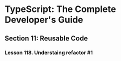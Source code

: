 # TypeScript: The Complete Developer's Guide

## Section 11: Reusable Code

### Lesson 118. Understaing refactor #1
